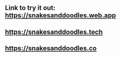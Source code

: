 ## Link to try it out: https://snakesanddoodles.web.app
##                     https://snakesanddoodles.tech
##                     https://snakesanddoodles.co